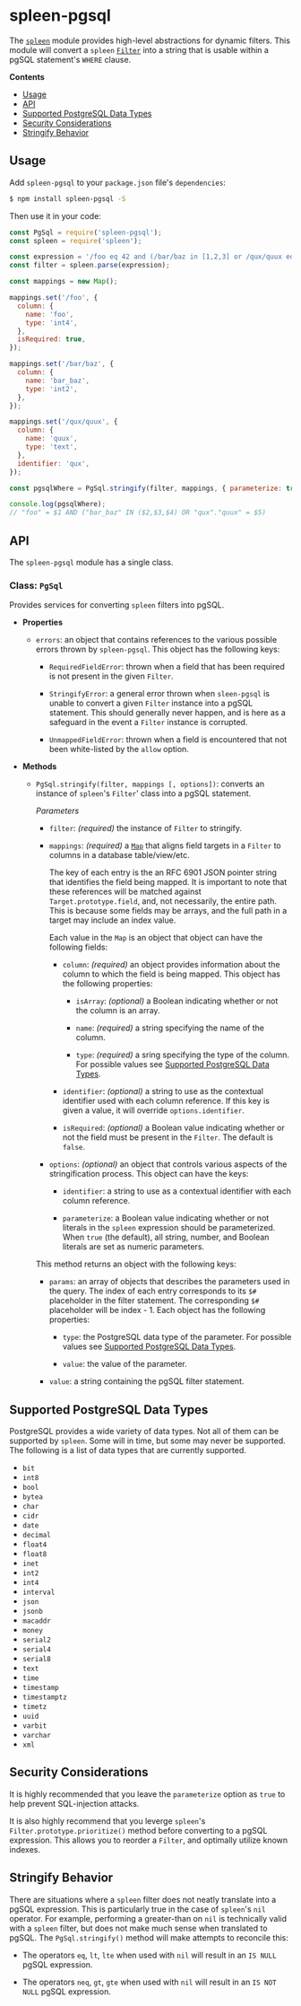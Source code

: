 # spleen-pgsql

The [`spleen`](https://www.npmjs.com/package/spleen) module provides high-level abstractions for dynamic filters.  This module will convert a `spleen` [`Filter`](https://www.npmjs.com/package/spleen#class-filter) into a string that is usable within a pgSQL statement's `WHERE` clause.

__Contents__
* [Usage](#usage)
* [API](#api)
* [Supported PostgreSQL Data Types](#supported-postgresql-data-types)
* [Security Considerations](#security-considerations)
* [Stringify Behavior](#stringify-behavior)

## Usage

Add `spleen-pgsql` to your `package.json` file's `dependencies`:

```sh
$ npm install spleen-pgsql -S
```

Then use it in your code:

```js
const PgSql = require('spleen-pgsql');
const spleen = require('spleen');

const expression = '/foo eq 42 and (/bar/baz in [1,2,3] or /qux/quux eq "abc")';
const filter = spleen.parse(expression);

const mappings = new Map();

mappings.set('/foo', {
  column: {
    name: 'foo',
    type: 'int4',
  },
  isRequired: true,
});

mappings.set('/bar/baz', {
  column: {
    name: 'bar_baz',
    type: 'int2',
  },
});

mappings.set('/qux/quux', {
  column: {
    name: 'quux',
    type: 'text',
  },
  identifier: 'qux',
});

const pgsqlWhere = PgSql.stringify(filter, mappings, { parameterize: true });

console.log(pgsqlWhere);
// "foo" = $1 AND ("bar_baz" IN ($2,$3,$4) OR "qux"."quux" = $5)
```

## API

The `spleen-pgsql` module has a single class.

### Class: `PgSql`

Provides services for converting `spleen` filters into pgSQL.

  * __Properties__

    + `errors`: an object that contains references to the various possible errors thrown by `spleen-pgsql`.  This object has the following keys:

      - `RequiredFieldError`: thrown when a field that has been required is not present in the given `Filter`.

      - `StringifyError`: a general error thrown when `sleen-pgsql` is unable to convert a given `Filter` instance into a pgSQL statement.  This should generally never happen, and is here as a safeguard in the event a `Filter` instance is corrupted.

      - `UnmappedFieldError`: thrown when a field is encountered that not been white-listed by the `allow` option.

  * __Methods__

    + `PgSql.stringify(filter, mappings [, options])`: converts an instance of `spleen`'s `Filter`' class into a pgSQL statement.

      _Parameters_

      - `filter`: _(required)_ the instance of `Filter` to stringify.

      - `mappings`: _(required)_ a [`Map`](https://developer.mozilla.org/en-US/docs/Web/JavaScript/Reference/Global_Objects/Map) that aligns field targets in a `Filter` to columns in a database table/view/etc.
      
        The key of each entry is the an RFC 6901 JSON pointer string that identifies the field being mapped.  It is important to note that these references will be matched against `Target.prototype.field`, and, not necessarily, the entire path.  This is because some fields may be arrays, and the full path in a target may include an index value.
        
        Each value in the `Map` is an object that object can have the following fields:

        - `column`: _(required)_ an object provides information about the column to which the field is being mapped.  This object has the following properties:
        
          - `isArray`: _(optional)_ a Boolean indicating whether or not the column is an array.

          - `name`: _(required)_ a string specifying the name of the column.

          - `type`: _(required)_ a sring specifying the type of the column.  For possible values see [Supported PostgreSQL Data Types](#supported-postgresql-data-types).

        - `identifier`: _(optional)_ a string to use as the contextual identifier used with each column reference.  If this key is given a value, it will override `options.identifier`.

        - `isRequired`: _(optional)_ a Boolean value indicating whether or not the field must be present in the `Filter`.  The default is `false`.

      - `options`: _(optional)_ an object that controls various aspects of the stringification process.  This object can have the keys:

        - `identifier`: a string to use as a contextual identifier with each column reference.

        - `parameterize`: a Boolean value indicating whether or not literals in the `spleen` expression should be parameterized.  When `true` (the default), all string, number, and Boolean literals are set as numeric parameters.

      This method returns an object with the following keys:

      - `params`: an array of objects that describes the parameters used in the query.  The index of each entry corresponds to its `$#` placeholder in the filter statement.  The corresponding `$#` placeholder will be index - 1.  Each object has the following properties:

        - `type`: the PostgreSQL data type of the parameter.  For possible values see [Supported PostgreSQL Data Types](#supported-postgresql-data-types).

        - `value`: the value of the parameter.

      - `value`: a string containing the pgSQL filter statement.

## Supported PostgreSQL Data Types

PostgreSQL provides a wide variety of data types.  Not all of them can be supported by `spleen`.  Some will in time, but some may never be supported.  The following is a list of data types that are currently supported.

* `bit`
* `int8`
* `bool`
* `bytea`
* `char`
* `cidr`
* `date`
* `decimal`
* `float4`
* `float8`
* `inet`
* `int2`
* `int4`
* `interval`
* `json`
* `jsonb`
* `macaddr`
* `money`
* `serial2`
* `serial4`
* `serial8`
* `text`
* `time`
* `timestamp`
* `timestamptz`
* `timetz`
* `uuid`
* `varbit`
* `varchar`
* `xml`

## Security Considerations

It is highly recommended that you leave the `parameterize` option as `true` to help prevent SQL-injection attacks.

It is also highly recommend that you leverge `spleen`'s `Filter.prototype.prioritize()` method before converting to a pgSQL expression.  This allows you to reorder a `Filter`, and optimally utilize known indexes.

## Stringify Behavior

There are situations where a `spleen` filter does not neatly translate into a pgSQL expression.  This is particularly true in the case of `spleen`'s `nil` operator.  For example, performing a greater-than on `nil` is technically valid with a `spleen` filter, but does not make much sense when translated to pgSQL.  The `PgSql.stringify()` method will make attempts to reconcile this:

* The operators `eq`, `lt`, `lte` when used with `nil` will result in an `IS NULL` pgSQL expression.

* The operators `neq`, `gt`, `gte` when used with `nil` will result in an `IS NOT NULL` pgSQL expression.
